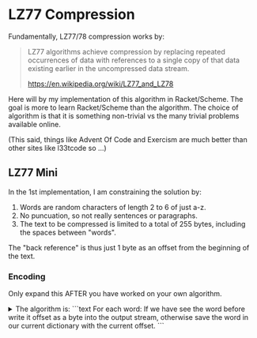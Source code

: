 # LZ77 Compression

Fundamentally, LZ77/78 compression works by:

> LZ77 algorithms achieve compression by replacing repeated occurrences of
> data with references to a single copy of that data existing earlier in the
> uncompressed data stream.
> 
>   https://en.wikipedia.org/wiki/LZ77_and_LZ78

Here will by my implementation of this algorithm in Racket/Scheme. The goal is
more to learn Racket/Scheme than the algorithm. The choice of algorithm is that
it is something non-trivial vs the many trivial problems available online.

(This said, things like Advent Of Code and Exercism are much better than other
sites like l33tcode so ...)

## LZ77 Mini

In the 1st implementation, I am constraining the solution by:

1. Words are random characters of length 2 to 6 of just a-z.
1. No puncuation, so not really sentences or paragraphs.
1. The text to be compressed is limited to a total of 255 bytes,
   including the spaces between "words".

The "back reference" is thus just 1 byte as an offset from the beginning of the text.

### Encoding

Only expand this AFTER you have worked on your own algorithm.

<details><summary>The algorithm is:
```text
For each word:
  If we have see the word before write it offset as a byte into the output stream,
  otherwise save the word in our current dictionary with the current offset.
```
</details>